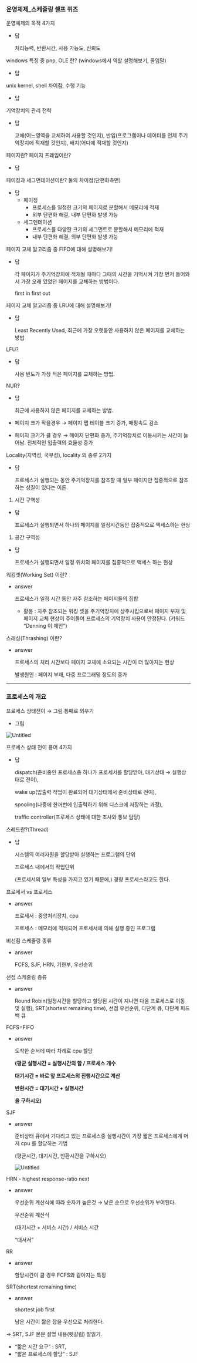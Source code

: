 ### 운영체제_스케줄링 셀프 퀴즈
운영체제의 목적 4가지

- 답

  처리능력, 반환시간, 사용 가능도, 신뢰도


windows 특징 중 pnp, OLE 란? (windows에서 역할 설명해보기, 줄임말)

- 답



unix kernel, shell 차이점, 수행 기능

- 답



기억장치의 관리 전략

- 답

  교체(어느영역을 교체하여 사용할 것인지), 반입(프로그램이나 데이터를 언제 주기억장치에 적재할 것인지), 배치(어디에 적재할 것인지)


페이지란? 페이지 프레임이란?

- 답



페이징과 세그먼테이션이란? 둘의 차이점(단편화측면)

- 답
    - 페이징
        - 프로세스를 일정한 크기의 페이지로 분할해서 메모리에 적재
        - 외부 단편화 해결, 내부 단편화 발생 가능
    - 세그멘테이션
        - 프로세스를 다양한 크기의 세그먼트로 분할해서 메모리에 적재
        - 내부 단편화 해결, 외부 단편화 발생 가능

페이지 교체 알고리즘 중 FIFO에 대해 설명해보기!

- 답

  각 페이지가 주기억장치에 적재될 때마다 그때의 시간을 기억시켜 가장 먼저 들어와서 가장 오래 있었던 페이지를 교체하는 방법이다.

  first in first out


페이지 교체 알고리즘 중 LRU에 대해 설명해보기!

- 답

  Least Recently Used, 최근에 가장 오랫동안 사용하지 않은 페이지를 교체하는 방법


LFU?

- 답

  사용 빈도가 가장 적은 페이지를 교체하는 방법.


NUR?

- 답

  최근에 사용하지 않은 페이지를 교체하는 방법.

- 페이지 크가 작을경우 → 페이지 맵 테이블 크기 증가, 매핑속도 감소
- 페이지 크기가 클 경우 → 페이지 단편화 증가, 주기억장치로 이동시키는 시간이 늘어남. 전체적인 입출력의 효율성 증가

Locality(지역성, 국부성), locality 의 종류 2가지

- 답

  프로세스가 실행되는 동안 주기억장치를 참조할 때 일부 페이지만 집중적으로 참조하는 성질이 있다는 이론.

1. 시간 구역성
- 답

  프로세스가 실행되면서 하나의 페이지를 일정시간동안 집중적으로 액세스하는 현상

1. 공간 구역성
- 답

  프로세스가 실행되면서 일정 위치의 페이지를 집중적으로 액세스 하는 현상


워킹셋(Working Set) 이란?

- answer

  프로세스가 일정 시간 동안 자주 참조하는 페이지들의 집합

    - 활용 : 자주 참조되는 워킹 셋을 주기억장치에 상주시킴으로써 페이지 부재 및 페이지 교체 현상이 주어들어 프로세스의 기억장치 사용이 안정된다. (키워드 “Denning 이 제안”)

스래싱(Thrashing) 이란?

- answer

  프로세스의 처리 시간보다 페이지 교체에 소요되는 시간이 더 많아지는 현상

  발생원인 : 페이지 부재, 다중 프로그래밍 정도의 증가


---

### 프로세스의 개요

프로세스 상태전이 → 그림 통째로 외우기

- 그림

![Untitled](../../Picture/프로세스상태전이.png)


프로세스 상태 전이 용어 4가지

- 답

  dispatch(준비중인 프로세스중 하나가 프로세서를 할당받아, 대기상태 → 실행상태로 전이),

  wake up(입출력 작업이 완료되어 대기상태에서 준비상태로 전이),

  spooling(나중에 한꺼번에 입출력하기 위해 디스크에 저장하는 과정),

  traffic controller(프로세스 상태에 대한 조사와 통보 담당)


스레드란?(Thread)

- 답

  시스템의 여러자원을 할당받아 실행하는 프로그램의 단위

  프로세스 내에서의 작업단위

  (프로세서의 일부 특성을 가지고 있기 때문에,) 경량 프로세스라고도 한다.


프로세서 vs 프로세스

- answer

  프로세서 : 중앙처리장치, cpu

  프로세스 : 메모리에 적재되어 프로세서에 의해 실행 중인 프로그램


비선점 스케줄링 종류

- answer

  FCFS, SJF, HRN, 기한부, 우선순위


선점 스케줄링 종류

- answer

  Round Robin(일정시간을 할당하고 할당된 시간이 지나면 다음 프로세스로 이동 및 실행), SRT(shortest remaining time), 선점 우선순위, 다단계 큐, 다단계 피드백 큐


FCFS=FIFO

- answer

  도착한 순서에 따라 차례로 cpu 할당

  **(평균 실행시간 = 실행시간의 합 / 프로세스 개수**

  **대기시간 = 바로 앞 프로세스의 진행시간으로 계산**

  **반환시간 = 대기시간 + 실행시간**

  **을 구하시오)**


SJF

- answer

  준비상태 큐에서 기다리고 있는 프로세스중 실행시간이 가장 짧은 프로세스에게 머저 cpu 를 할당하는 기법

  (평균시간, 대기시간, 반환시간을 구하시오)

  ![Untitled](https://prod-files-secure.s3.us-west-2.amazonaws.com/c936e9c4-c31b-442e-b003-b723def1c9bc/553cd993-cee9-42d9-9ec2-b16b092210c3/Untitled.heic)


HRN - highest response-ratio next

- answer

  우선순위 계산식에 따라 숫자가 높은것 → 낮은 순으로 우선순위가 부여된다.

  우선순위 계산식

  (대기시간 + 서비스 시간) / 서비스 시간

  “대서서”


RR

- answer

  할당시간이 클 경우 FCFS와 같아지는 특징


SRT(shortest remaining time)

- answer

  shortest job first

  남은 시간이 짧은 잡을 우선으로 처리한다.


→ SRT, SJF 본문 설명 내용(헷갈림) 잘읽기.

- “짧은 시간 요구” : SRT,
- “짧은 프로세스에 할당” : SJF